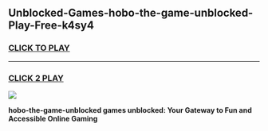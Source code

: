 
## Unblocked-Games-hobo-the-game-unblocked-Play-Free-k4sy4
<h3>
<a href="https://premium76.site?title=hobo-the-game-unblocked&ref=21A">CLICK TO PLAY</a></h3>
<hr>

<h3>
<a href="https://premium76.site?title=hobo-the-game-unblocked&ref=21A">CLICK 2 PLAY</a>
  
</h3>

<a href="https://premium76.site?title=hobo-the-game-unblocked&ref=21A"><img src="https://clearcache.store/games.png"></a>


**hobo-the-game-unblocked games unblocked: Your Gateway to Fun and Accessible Online Gaming**
